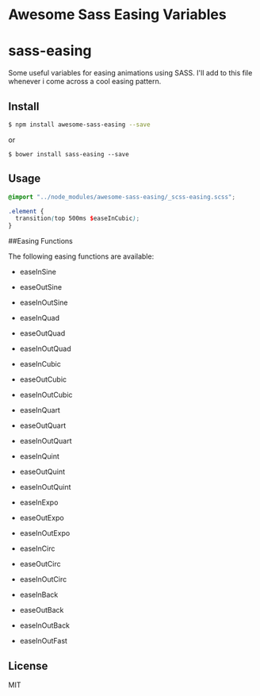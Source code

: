 Awesome Sass Easing Variables
===========

# sass-easing
Some useful variables for easing animations using SASS. 
I'll add to this file whenever i come across a cool easing pattern.

## Install

```bash
$ npm install awesome-sass-easing --save
```

or

```
$ bower install sass-easing --save
```

## Usage

```SCSS
@import "../node_modules/awesome-sass-easing/_scss-easing.scss";

.element {
  transition(top 500ms $easeInCubic);
}
```

##Easing Functions

The following easing functions are available:

- easeInSine
- easeOutSine
- easeInOutSine

- easeInQuad
- easeOutQuad
- easeInOutQuad

- easeInCubic
- easeOutCubic
- easeInOutCubic

- easeInQuart
- easeOutQuart
- easeInOutQuart

- easeInQuint
- easeOutQuint
- easeInOutQuint

- easeInExpo
- easeOutExpo
- easeInOutExpo

- easeInCirc
- easeOutCirc
- easeInOutCirc

- easeInBack
- easeOutBack
- easeInOutBack

- easeInOutFast

## License

MIT
